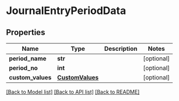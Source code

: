 # JournalEntryPeriodData

## Properties
Name | Type | Description | Notes
------------ | ------------- | ------------- | -------------
**period_name** | **str** |  | [optional] 
**period_no** | **int** |  | [optional] 
**custom_values** | [**CustomValues**](CustomValues.md) |  | [optional] 

[[Back to Model list]](../README.md#documentation-for-models) [[Back to API list]](../README.md#documentation-for-api-endpoints) [[Back to README]](../README.md)

